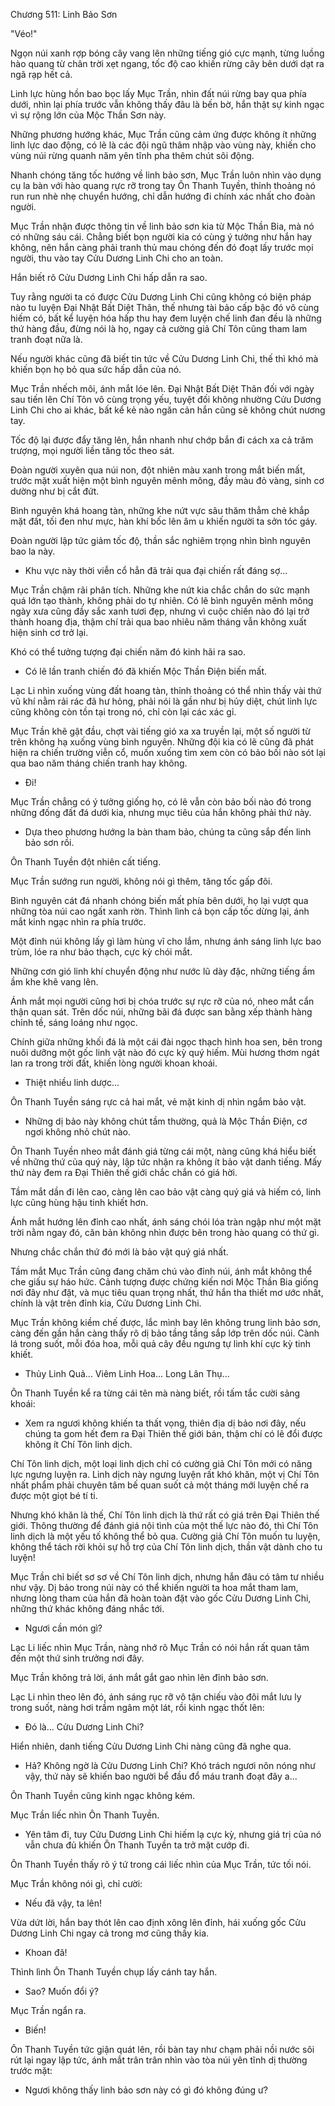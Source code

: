




Chương 511: Linh Bảo Sơn


"Véo!"

Ngọn núi xanh rợp bóng cây vang lên những tiếng gió cực mạnh, từng luồng hào quang từ chân trời xẹt ngang, tốc độ cao khiến rừng cây bên dưới dạt ra ngã rạp hết cả.

Linh lực hùng hồn bao bọc lấy Mục Trần, nhìn đất núi rừng bay qua phía dưới, nhìn lại phía trước vẫn không thấy đâu là bến bờ, hắn thật sự kinh ngạc vì sự rộng lớn của Mộc Thần Sơn này.

Những phương hướng khác, Mục Trần cũng cảm ứng được không ít những linh lực dao động, có lẽ là các đội ngũ thâm nhập vào vùng này, khiến cho vùng núi rừng quanh năm yên tĩnh pha thêm chút sôi động.

Nhanh chóng tăng tốc hướng về linh bảo sơn, Mục Trần luôn nhìn vào dụng cụ la bàn với hào quang rực rỡ trong tay Ôn Thanh Tuyền, thỉnh thoảng nó run run nhè nhẹ chuyển hướng, chỉ dẫn hướng đi chính xác nhất cho đoàn người.

Mục Trần nhận được thông tin về linh bảo sơn kia từ Mộc Thần Bia, mà nó có những sáu cái. Chẳng biết bọn người kia có cùng ý tưởng như hắn hay không, nên hắn càng phải tranh thủ mau chóng đến đó đoạt lấy trước mọi người, thu vào tay Cửu Dương Linh Chi cho an toàn.

Hắn biết rõ Cửu Dương Linh Chi hấp dẫn ra sao.

Tuy rằng người ta có được Cửu Dương Linh Chi cũng không có biện pháp nào tu luyện Đại Nhật Bất Diệt Thân, thế nhưng tài bảo cấp bậc đó vô cùng hiếm có, bất kể luyện hóa hấp thu hay đem luyện chế linh đan đều là những thứ hàng đầu, đừng nói là họ, ngay cả cường giả Chí Tôn cũng tham lam tranh đoạt nữa là.

Nếu người khác cũng đã biết tin tức về Cửu Dương Linh Chi, thế thì khó mà khiến bọn họ bỏ qua sức hấp dẫn của nó.

Mục Trần nhếch môi, ánh mắt lóe lên. Đại Nhật Bất Diệt Thân đối với ngày sau tiến lên Chí Tôn vô cùng trọng yếu, tuyệt đối không nhường Cửu Dương Linh Chi cho ai khác, bất kể kẻ nào ngăn cản hắn cũng sẽ không chút nương tay.

Tốc độ lại được đẩy tăng lên, hắn nhanh như chớp bắn đi cách xa cả trăm trượng, mọi người liền tăng tốc theo sát.

Đoàn người xuyên qua núi non, đột nhiên màu xanh trong mắt biến mất, trước mặt xuất hiện một bình nguyên mênh mông, đầy màu đỏ vàng, sinh cơ dường như bị cắt đứt.

Bình nguyên khá hoang tàn, những khe nứt vực sâu thăm thẳm chẻ khắp mặt đất, tối đen như mực, hàn khí bốc lên âm u khiến người ta sởn tóc gáy.

Đoàn người lập tức giảm tốc độ, thần sắc nghiêm trọng nhìn bình nguyên bao la này.

- Khu vực này thời viễn cổ hẳn đã trải qua đại chiến rất đáng sợ...

Mục Trần chậm rãi phân tích. Những khe nứt kia chắc chắn do sức mạnh quá lớn tạo thành, không phải do tự nhiên. Có lẽ bình nguyên mênh mông ngày xưa cũng đầy sắc xanh tươi đẹp, nhưng vì cuộc chiến nào đó lại trở thành hoang địa, thậm chí trải qua bao nhiêu năm tháng vẫn không xuất hiện sinh cơ trở lại.

Khó có thể tưởng tượng đại chiến năm đó kinh hãi ra sao.

- Có lẽ lần tranh chiến đó đã khiến Mộc Thần Điện biến mất.

Lạc Li nhìn xuống vùng đất hoang tàn, thỉnh thoảng có thể nhìn thấy vài thứ vũ khí nằm rải rác đã hư hỏng, phải nói là gần như bị hủy diệt, chút linh lực cũng không còn tồn tại trong nó, chỉ còn lại các xác gỉ.

Mục Trần khẽ gật đầu, chợt vài tiếng gió xa xa truyền lại, một số người từ trên không hạ xuống vùng bình nguyên. Những đội kia có lẽ cũng đã phát hiện ra chiến trường viễn cổ, muốn xuống tìm xem còn có bảo bối nào sót lại qua bao năm tháng chiến tranh hay không.

- Đi!

Mục Trần chẳng có ý tưởng giống họ, có lẽ vẫn còn bảo bối nào đó trong những đống đất đá dưới kia, nhưng mục tiêu của hắn không phải thứ này.

- Dựa theo phương hướng la bàn tham bảo, chúng ta cũng sắp đến linh bảo sơn rồi.

Ôn Thanh Tuyền đột nhiên cất tiếng.

Mục Trần sướng run người, không nói gì thêm, tăng tốc gấp đôi.

Bình nguyên cát đá nhanh chóng biến mất phía bên dưới, họ lại vượt qua những tòa núi cao ngất xanh rờn. Thình lình cả bọn cấp tốc dừng lại, ánh mắt kinh ngạc nhìn ra phía trước.

Một đỉnh núi không lấy gì làm hùng vĩ cho lắm, nhưng ánh sáng linh lực bao trùm, lóe ra như bảo thạch, cực kỳ chói mắt.

Những cơn gió linh khí chuyển động như nước lũ dày đặc, những tiếng ầm ầm khe khẽ vang lên.

Ánh mắt mọi người cũng hơi bị chóa trước sự rực rỡ của nó, nheo mắt cẩn thận quan sát. Trên dốc núi, những bãi đá được san bằng xếp thành hàng chỉnh tề, sáng loáng như ngọc.

Chính giữa những khối đá là một cái đài ngọc thạch hình hoa sen, bên trong nuôi dưỡng một gốc linh vật nào đó cực kỳ quý hiếm. Mùi hương thơm ngát lan ra trong trời đất, khiến lòng người khoan khoái.

- Thiệt nhiều linh dược...

Ôn Thanh Tuyền sáng rực cả hai mắt, vẻ mặt kinh dị nhìn ngắm bảo vật.

- Những dị bảo này không chút tầm thường, quả là Mộc Thần Điện, cơ ngơi không nhỏ chút nào.

Ôn Thanh Tuyền nheo mắt đánh giá từng cái một, nàng cũng khá hiểu biết về những thứ của quý này, lập tức nhận ra không ít bảo vật danh tiếng. Mấy thứ này đem ra Đại Thiên thế giới chắc chắn có giá hời.

Tầm mắt dần đi lên cao, càng lên cao bảo vật càng quý giá và hiếm có, linh lực cũng hùng hậu tinh khiết hơn.

Ánh mắt hướng lên đỉnh cao nhất, ánh sáng chói lóa tràn ngập như một mặt trời nằm ngay đó, căn bản không nhìn được bên trong hào quang có thứ gì.

Nhưng chắc chắn thứ đó mới là bảo vật quý giá nhất.

Tầm mắt Mục Trần cũng đang chăm chú vào đỉnh núi, ánh mắt không thể che giấu sự háo hức. Cảnh tượng được chứng kiến nơi Mộc Thần Bia giống nơi đây như đặt, và mục tiêu quan trọng nhất, thứ hắn tha thiết mơ ước nhất, chính là vật trên đỉnh kia, Cửu Dương Linh Chi.

Mục Trần không kiềm chế được, lắc mình bay lên không trung linh bảo sơn, càng đến gần hắn càng thấy rõ dị bảo tầng tầng sắp lớp trên dốc núi. Cành lá trong suốt, mỗi đóa hoa, mỗi quả cây đều ngưng tự linh khí cực kỳ tinh khiết.

- Thủy Linh Quả... Viêm Linh Hoa... Long Lân Thụ...

Ôn Thanh Tuyền kể ra từng cái tên mà nàng biết, rồi tấm tắc cười sảng khoái:

- Xem ra ngươi không khiến ta thất vọng, thiên địa dị bảo nơi đây, nếu chúng ta gom hết đem ra Đại Thiên thế giới bán, thậm chí có lẽ đổi được không ít Chí Tôn linh dịch.

Chí Tôn linh dịch, một loại linh dịch chỉ có cường giả Chí Tôn mới có năng lực ngưng luyện ra. Linh dịch này ngưng luyện rất khó khăn, một vị Chí Tôn nhất phẩm phải chuyên tâm bế quan suốt cả một tháng mới luyện chế ra được một giọt bé tí ti.

Nhưng khó khăn là thế, Chí Tôn linh dịch là thứ rất có giá trên Đại Thiên thế giới. Thông thường để đánh giá nội tình của một thế lực nào đó, thì Chí Tôn linh dịch là một yếu tố không thể bỏ qua. Cường giả Chí Tôn muốn tu luyện, không thể tách rời khỏi sự hỗ trợ của Chí Tôn linh dịch, thần vật dành cho tu luyện!

Mục Trần chỉ biết sơ sơ về Chí Tôn linh dịch, nhưng hắn đâu có tâm tư nhiều như vậy. Dị bảo trong núi này có thể khiến người ta hoa mắt tham lam, nhưng lòng tham của hắn đã hoàn toàn đặt vào gốc Cửu Dương Linh Chi, những thứ khác không đáng nhắc tới.

- Ngươi cần món gì?

Lạc Li liếc nhìn Mục Trần, nàng nhớ rõ Mục Trần có nói hắn rất quan tâm đến một thứ sinh trưởng nơi đây.

Mục Trần không trả lời, ánh mắt gắt gao nhìn lên đỉnh bảo sơn.

Lạc Li nhìn theo lên đó, ánh sáng rục rỡ vô tận chiếu vào đôi mắt lưu ly trong suốt, nàng hơi trầm ngâm một lát, rồi kinh ngạc thốt lên:

- Đó là... Cửu Dương Linh Chi?

Hiển nhiên, danh tiếng Cửu Dương Linh Chi nàng cũng đã nghe qua.

- Hả? Không ngờ là Cửu Dương Linh Chi? Khó trách ngươi nôn nóng như vậy, thứ này sẽ khiến bao người bể đầu đổ máu tranh đoạt đây a...

Ôn Thanh Tuyền cũng kinh ngạc không kém.

Mục Trần liếc nhìn Ôn Thanh Tuyền.

- Yên tâm đi, tuy Cửu Dương Linh Chi hiếm lạ cực kỳ, nhưng giá trị của nó vẫn chưa đủ khiến Ôn Thanh Tuyền ta trở mặt cướp đi.

Ôn Thanh Tuyền thấy rõ ý tứ trong cái liếc nhìn của Mục Trần, tức tối nói.

Mục Trần không nói gì, chỉ cười:

- Nếu đã vậy, ta lên!

Vừa dứt lời, hắn bay thót lên cao định xông lên đỉnh, hái xuống gốc Cửu Dương Linh Chi ngay cả trong mơ cũng thấy kia.

- Khoan đã!

Thình lình Ôn Thanh Tuyền chụp lấy cánh tay hắn.

- Sao? Muốn đổi ý?

Mục Trần ngẩn ra.

- Biến!

Ôn Thanh Tuyền tức giận quát lên, rồi bàn tay như chạm phải nồi nước sôi rút lại ngay lập tức, ánh mắt trân trân nhìn vào tòa núi yên tĩnh dị thường trước mặt:

- Ngươi không thấy linh bảo sơn này có gì đó không đúng ư?




